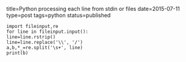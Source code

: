 title=Python processing each line from stdin or files
date=2015-07-11
type=post
tags=python
status=published
~~~~~~
import fileinput,re
for line in fileinput.input():
line=line.rstrip()
line=line.replace('\\', '/')
a,b,*_=re.split('\s+', line)
print(b)